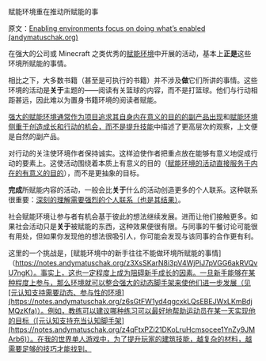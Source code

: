 赋能环境重在推动所赋能的事

原文：[Enabling environments focus on doing what’s enabled (andymatuschak.org)](https://notes.andymatuschak.org/z6tuZZKaNeLM7c9jPZwNVGURGTuXLy8jesv5i)

在强大的公司或 Minecraft 之类优秀的[赋能环境](https://notes.andymatuschak.org/z3DaBP4vN1dutjUgrk3jbEeNxScccvDCxDgXe)中开展的活动，基本上**正是**这些环境所赋能的事情。

相比之下，大多数书籍（甚至是可执行的书籍）并不涉及**做**它们所讲的事情。这些环境的活动是**关于**主题的——阅读有关篮球的内容，而不是打篮球。他们与行动相距甚远，因此难以为置身书籍环境的阅读者赋能。

[强大的赋能环境通常作为项目追求其自身内在意义的目的的副产品出现](https://notes.andymatuschak.org/z4N6d29XL2PZXCa64HPcxA64RGWDb6Cagc1gs)和[赋能环境侧重于创造成长和行动的机会，而不是提升技能](https://notes.andymatuschak.org/z5th5bWm6VhB6PPbYB97gUKMdnaZe5atntRza)中描述了更高层次的观察，上文便是自然的副产品。

对行动的关注使环境作者保持诚实。这样迫使作者把重点放在能够有意义地促成行动的要素上。这使活动围绕着本质上有意义的目的（[赋能环境的活动直接服务于内在的有意义的目的](https://notes.andymatuschak.org/z7wh92mfgXNTLk8AhaaLxsViQuzqGY5cV56Vm)），而不是更抽象的目标。

**完成**所赋能内容的活动，一般会比**关于**什么的活动创造更多的个人联系。这种联系很重要：[深刻的理解需要强烈的个人联系（也是其结果）](https://notes.andymatuschak.org/z5gCpoFJJThDFHK1a7Vv3ssxF3kkjeRaTrJHK)。

社会赋能环境让参与者有机会基于彼此的想法继续发展。进而让他们接触更多。如果社会活动只是**关于**被赋能的东西，这种效果便很有限。与同事的午餐讨论可能很有用处，但如果你发现他的想法很吸引人，你可能会发现与该同事的合作更有利。

这里的一个挑战是，[赋能环境中的新手往往不能做环境所赋能的事情]（https://notes.andymatuschak.org/z3XsSKarN8i3pV4WjPiJ7pVGG6akRVQvU7ngK）。事实上，这也一定程度上成为阻碍新手成长的因素。一旦新手能够在某种程度上参与，那么环境就可以整合强大的动态脚手架来使他们进一步发展（见[元认知支持需要动态、参与性的环境](https://notes.andymatuschak.org/z6sGtFW1yd4qgcxkLQsEBEJWxLKmBdjMQzKfa)）。例如，教练可以建议哪种练习可以最好地帮助运动员在某一天实现他的目标（[元认知支持充当认知脚手架](https://notes.andymatuschak.org/z4qFtxPZi21DKoLruHcmsocee1YnZy9JMArb6)）。在我的世界单人游戏中，为了提升玩家的建筑技能，越复杂的材料，越需要足够的技巧才能找到。